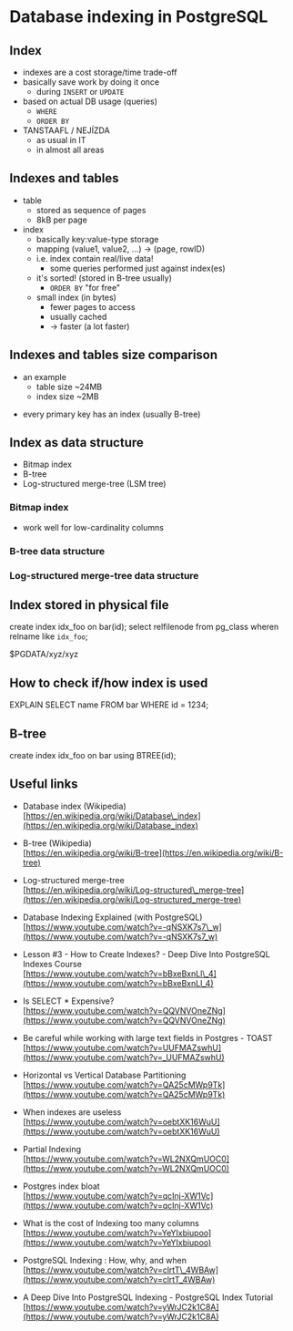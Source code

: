 # Database indexing in PostgreSQL

## Index

* indexes are a cost storage/time trade-off
* basically save work by doing it once
    - during `INSERT` or `UPDATE`
* based on actual DB usage (queries)
    - `WHERE`
    - `ORDER BY`
* TANSTAAFL / NEJÍZDA
    - as usual in IT
    - in almost all areas



## Indexes and tables

* table
    - stored as sequence of pages
    - 8kB per page
* index
    - basically key:value-type storage
    - mapping (value1, value2, ...) -> (page, rowID)
    - i.e. index contain real/live data!
        - some queries performed just against index(es)
    - it's sorted! (stored in B-tree usually)
        - `ORDER BY` "for free"
    - small index (in bytes)
        - fewer pages to access
        - usually cached
        - -> faster (a lot faster)



## Indexes and tables size comparison
* an example
    - table size ~24MB
    - index size ~2MB

- every primary key has an index (usually B-tree)

## Index as data structure
- Bitmap index
- B-tree
- Log-structured merge-tree (LSM tree)

### Bitmap index
- work well for low-cardinality columns

### B-tree data structure

### Log-structured merge-tree data structure

## Index stored in physical file

create index idx_foo on bar(id);
select relfilenode from pg_class wheren relname like `idx_foo`;

$PGDATA/xyz/xyz

## How to check if/how index is used

EXPLAIN SELECT name FROM bar WHERE id = 1234;

## B-tree
create index idx_foo on bar using BTREE(id);



## Useful links

* Database index (Wikipedia)<br>
  [https://en.wikipedia.org/wiki/Database\_index](https://en.wikipedia.org/wiki/Database_index)

* B-tree (Wikipedia)<br>
  [https://en.wikipedia.org/wiki/B-tree](https://en.wikipedia.org/wiki/B-tree)

* Log-structured merge-tree<br>
  [https://en.wikipedia.org/wiki/Log-structured\_merge-tree](https://en.wikipedia.org/wiki/Log-structured_merge-tree)

* Database Indexing Explained (with PostgreSQL)<br>
  [https://www.youtube.com/watch?v=-qNSXK7s7\_w](https://www.youtube.com/watch?v=-qNSXK7s7_w)

* Lesson #3 - How to Create Indexes? - Deep Dive Into PostgreSQL Indexes Course<br>
  [https://www.youtube.com/watch?v=bBxeBxnLl\_4](https://www.youtube.com/watch?v=bBxeBxnLl_4)

* Is SELECT * Expensive?<br>
  [https://www.youtube.com/watch?v=QQVNVOneZNg](https://www.youtube.com/watch?v=QQVNVOneZNg)

* Be careful while working with large text fields in Postgres - TOAST<br>
  [https://www.youtube.com/watch?v=UUFMAZswhU](https://www.youtube.com/watch?v=_UUFMAZswhU)

* Horizontal vs Vertical Database Partitioning<br>
  [https://www.youtube.com/watch?v=QA25cMWp9Tk](https://www.youtube.com/watch?v=QA25cMWp9Tk)

* When indexes are useless<br>
  [https://www.youtube.com/watch?v=oebtXK16WuU](https://www.youtube.com/watch?v=oebtXK16WuU)

* Partial Indexing<br>
  [https://www.youtube.com/watch?v=WL2NXQmUOC0](https://www.youtube.com/watch?v=WL2NXQmUOC0)

* Postgres index bloat<br>
  [https://www.youtube.com/watch?v=qcInj-XW1Vc](https://www.youtube.com/watch?v=qcInj-XW1Vc)

* What is the cost of Indexing too many columns<br>
  [https://www.youtube.com/watch?v=YeYIxbiupoo](https://www.youtube.com/watch?v=YeYIxbiupoo)

* PostgreSQL Indexing : How, why, and when<br>
  [https://www.youtube.com/watch?v=clrtT\_4WBAw](https://www.youtube.com/watch?v=clrtT_4WBAw)

* A Deep Dive Into PostgreSQL Indexing - PostgreSQL Index Tutorial<br>
  [https://www.youtube.com/watch?v=yWrJC2k1C8A](https://www.youtube.com/watch?v=yWrJC2k1C8A)

